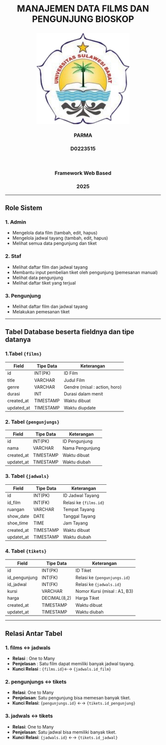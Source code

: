 # <p align="center" style="margin-top: 0;">MANAJEMEN DATA FILMS DAN PENGUNJUNG BIOSKOP</p>

<p align="center">
  <img src="logo_unsulbar.png" width="300" alt="Deskripsi gambar" />
</p>

### <p align="center">PARMA</p>
### <p align="center">D0223515</p></br>
### <p align="center">Framework Web Based</p>
### <p align="center">2025</p>

---
## Role Sistem
### 1. Admin
- Mengelola data film (tambah, edit, hapus)
- Mengelola jadwal tayang (tambah, edit, hapus)
- Melihat semua data pengunjung dan tiket

### 2. Staf
- Melihat daftar film dan jadwal tayang
- Membantu input pembelian tiket oleh pengunjung (pemesanan manual)
- Melihat data pengunjung
- Melihat daftar tiket yang terjual

### 3. Pengunjung
- Melihat daftar film dan jadwal tayang
- Melakukan pemesanan tiket

---
## Tabel Database beserta fieldnya dan tipe datanya

### 1.Tabel ```{films}```
| Field | Tipe Data | Keterangan |
| ----------- | ----------- | ----------- |
| id | INT(PK) | ID Film |
| title | VARCHAR | Judul Film |
| genre | VARCHAR | Gendre (misal : action, horo) |
| durasi | INT | Durasi dalam menit |
| created_at | TIMESTAMP | Waktu dibuat |
| updated_at | TIMESTAMP | Waktu diupdate |

### 2. Tabel ```{pengunjungs}```
| Field | Tipe Data | Keterangan |
| ----------- | ----------- | ----------- |
| id | INT(PK) | ID Pengunjung |
| nama | VARCHAR | Nama Pengunjung |
| created_at | TIMESTAMP | Waktu dibuat |
| updatet_at | TIMESTAMP | Waktu diubah |

### 3. Tabel ```{jadwals}```
| Field | Tipe Data | Keterangan |
| ----------- | ----------- | ----------- |
| id | INT(PK) | ID Jadwal Tayang |
| id_film | INT(FK) | Relasi ke ```{films.id}``` |
| ruangan | VARCHAR | Tempat Tayang|
| show_date | DATE | Tanggal Tayang |
| shoe_time | TIME | Jam Tayang|
| created_at | TIMESTAMP | Waktu dibuat |
| updatet_at | TIMESTAMP | Waktu diubah |

### 4. Tabel ```{tikets}```
| Field | Tipe Data | Keterangan |
| ----------- | ----------- | ----------- |
| id | INT(PK) | ID Tiket |
| id_pengunjung | INT(FK) | Relasi ke ```{pengunjungs.id}``` |
| id_jadwal | INT(FK) | Relasi ke ```{jadwals.id}``` |
| kursi | VARCHAR | Nomor Kursi (misal : A1, B3) |
| harga | DECIMAL(8,2) | Harga Tiket|
| created_at | TIMESTAMP | Waktu dibuat |
| updatet_at | TIMESTAMP | Waktu diubah |

---

## Relasi Antar Tabel
### 1. films ↔ jadwals
- **Relasi** : One to Many
- **Penjelasan** : Satu film dapat memiliki banyak jadwal tayang.
- **Kunci Relasi** : ```{films.id}```←→ ```{jadwals.id_film}```

### 2. pengunjungs ↔ tikets
- **Relasi**: One to Many
- **Penjelasan**: Satu pengunjung bisa memesan banyak tiket.
- **Kunci Relasi**: ```{pengunjungs.id}``` ←→ ```{tikets.id_pengunjung}```

### 3. jadwals ↔ tikets
- **Relasi**: One to Many
- **Penjelasan**: Satu jadwal bisa memiliki banyak tiket.
- **Kunci Relasi**: ```{jadwals.id}``` ←→ ```{tikets.id_jadwal}```






